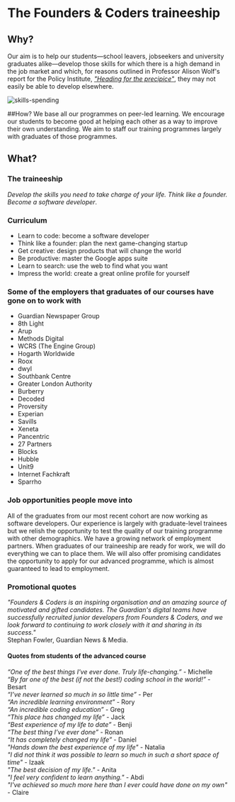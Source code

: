 # The Founders & Coders traineeship

## Why?
Our aim is to help our students—school leavers, jobseekers and university graduates alike—develop those skills for which there is a high demand in the job market and which, for reasons outlined in Professor Alison Wolf's report for the Policy Institute, [*"Heading for the precipice"*](http://www.kcl.ac.uk/sspp/policy-institute/publications/Issuesandideas-alison-wolf-digital.pdf), they may not easily be able to develop elsewhere.

![skills-spending](https://cloud.githubusercontent.com/assets/37059/10863423/0d97294c-7fc5-11e5-9523-5f915ae2865a.png)


##How?
We base all our programmes on peer-led learning. We encourage our students to become good at helping each other as a way to improve their own understanding. We aim to staff our training programmes largely with graduates of those programmes. 

## What?

### The traineeship
*Develop the skills you need to take charge of your life. Think like a founder. Become a software developer*.

### Curriculum
+ Learn to code: become a software developer
+ Think like a founder: plan the next game-changing startup
+ Get creative: design products that will change the world
+ Be productive: master the Google apps suite
+ Learn to search: use the web to find what you want
+ Impress the world: create a great online profile for yourself 

### Some of the employers that graduates of our courses have gone on to work with

+ Guardian Newspaper Group
+ 8th Light
+ Arup
+ Methods Digital
+ WCRS (The Engine Group)
+ Hogarth Worldwide
+ Roox
+ dwyl
+ Southbank Centre
+ Greater London Authority
+ Burberry
+ Decoded
+ Proversity
+ Experian
+ Savills
+ Xeneta
+ Pancentric
+ 27 Partners
+ Blocks
+ Hubble
+ Unit9
+ Internet Fachkraft
+ Sparrho

### Job opportunities people move into
All of the graduates from our most recent cohort are now working as software developers. Our experience is largely with graduate-level trainees but we relish the opportunity to test the quality of our training programme with other demographics. We have a growing network of employment partners. When graduates of our traineeship are ready for work, we will do everything we can to place them. We will also offer promising candidates the opportunity to apply for our advanced programme, which is almost guaranteed to lead to employment.


### Promotional quotes

*"Founders & Coders is an inspiring organisation and an amazing source of motivated and gifted candidates. The Guardian's digital teams have successfully recruited junior developers from Founders & Coders, and we look forward to continuing to work closely with it and sharing in its success."*   
Stephan Fowler, Guardian News & Media.


#### Quotes from students of the advanced course
*“One of the best things I've ever done. Truly life-changing.”* - Michelle    
*“By far one of the best (if not the best!) coding school in the world!”* - Besart   
*“I’ve never learned so much in so little time”* - Per   
*“An incredible learning environment”* - Rory   
*“An incredible coding education”* - Greg   
*“This place has changed my life”* - Jack  
*“Best experience of my life to date”* - Benji  
*“The best thing I’ve ever done”* - Ronan  
*“It has completely changed my life”* - Daniel  
*"Hands down the best experience of my life"* - Natalia  
*"I did not think it was possible to learn so much in such a short space of time"* - Izaak  
*"The best decision of my life."* - Anita  
*"I feel very confident to learn anything."* - Abdi  
*"I've achieved so much more here than I ever could have done on my own"* - Claire  
 
